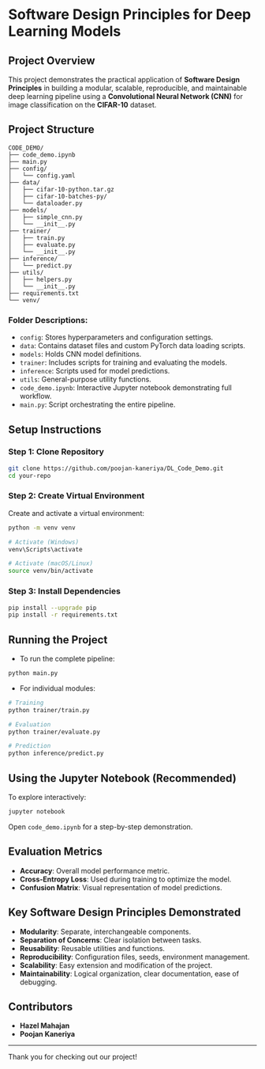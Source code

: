 # Software Design Principles for Deep Learning Models

## Project Overview
This project demonstrates the practical application of **Software Design Principles** in building a modular, scalable, reproducible, and maintainable deep learning pipeline using a **Convolutional Neural Network (CNN)** for image classification on the **CIFAR-10** dataset.

## Project Structure

```
CODE_DEMO/
├── code_demo.ipynb
├── main.py
├── config/
│   └── config.yaml
├── data/
│   ├── cifar-10-python.tar.gz
│   ├── cifar-10-batches-py/
│   └── dataloader.py
├── models/
│   ├── simple_cnn.py
│   └── __init__.py
├── trainer/
│   ├── train.py
│   ├── evaluate.py
│   └── __init__.py
├── inference/
│   └── predict.py
├── utils/
│   ├── helpers.py
│   └── __init__.py
├── requirements.txt
└── venv/
```

### Folder Descriptions:
- `config`: Stores hyperparameters and configuration settings.
- `data`: Contains dataset files and custom PyTorch data loading scripts.
- `models`: Holds CNN model definitions.
- `trainer`: Includes scripts for training and evaluating the models.
- `inference`: Scripts used for model predictions.
- `utils`: General-purpose utility functions.
- `code_demo.ipynb`: Interactive Jupyter notebook demonstrating full workflow.
- `main.py`: Script orchestrating the entire pipeline.

## Setup Instructions

### Step 1: Clone Repository

```bash
git clone https://github.com/poojan-kaneriya/DL_Code_Demo.git
cd your-repo
```

### Step 2: Create Virtual Environment

Create and activate a virtual environment:

```bash
python -m venv venv

# Activate (Windows)
venv\Scripts\activate

# Activate (macOS/Linux)
source venv/bin/activate
```

### Step 3: Install Dependencies

```bash
pip install --upgrade pip
pip install -r requirements.txt
```

## Running the Project

- To run the complete pipeline:

```bash
python main.py
```

- For individual modules:

```bash
# Training
python trainer/train.py

# Evaluation
python trainer/evaluate.py

# Prediction
python inference/predict.py
```

## Using the Jupyter Notebook (Recommended)

To explore interactively:

```bash
jupyter notebook
```

Open `code_demo.ipynb` for a step-by-step demonstration.

## Evaluation Metrics
- **Accuracy**: Overall model performance metric.
- **Cross-Entropy Loss**: Used during training to optimize the model.
- **Confusion Matrix**: Visual representation of model predictions.

## Key Software Design Principles Demonstrated
- **Modularity**: Separate, interchangeable components.
- **Separation of Concerns**: Clear isolation between tasks.
- **Reusability**: Reusable utilities and functions.
- **Reproducibility**: Configuration files, seeds, environment management.
- **Scalability**: Easy extension and modification of the project.
- **Maintainability**: Logical organization, clear documentation, ease of debugging.

## Contributors
- **Hazel Mahajan**
- **Poojan Kaneriya**

---

Thank you for checking out our project!
